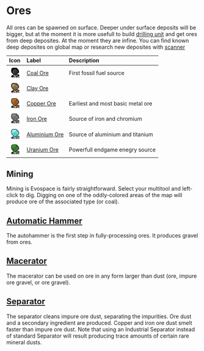 Ores
====

All ores can be spawned on surface. 
Deeper under surface deposits will be bigger, but at the moment it is more usefull to build [drilling unit](drilling-unit.md) and get ores from deep deposites. At the moment they are infine. You can find known deep deposites on global map or research new deposites with [scanner](scanner.md)

| Icon                                            |  Label                         | Description                           |
|:------------------------------------------------|:-------------------------------|:--------------------------------------|
|![Coal Ore](assets/icons/T_CoalOre.png)          |[Coal Ore](coal-ore.md)         | First fossil fuel source |
|![Clay Ore](assets/icons/T_ClayOre.png)          |[Clay Ore](clay-ore.md)         | |
|![Copper Ore](assets/icons/T_CopperOre.png)      |[Copper Ore](copper-ore.md)     | Earliest and most basic metal ore |
|![Iron Ore](assets/icons/T_IronOre.png)          |[Iron Ore](iron-ore.md)         | Source of iron and chromium |
|![Aluminium Ore](assets/icons/T_AluminiumOre.png)|[Aluminium Ore](uranium-ore.md) | Source of aluminium and titanium |
|![Uranium Ore](assets/icons/T_UraniumOre.png)    |[Uranium Ore](uranium-ore.md)   | Powerfull endgame enegry source |

Mining
------
Mining is Evospace is fairly straightforward. Select your multitool and left-click to dig. Digging on one of the oddly-colored areas of the map will produce ore of the associated type (or coal).

[Automatic Hammer](automatic-hammer.md)
------
The autohammer is the first step in fully-processing ores. It produces gravel from ores.

[Macerator](macerator.md)
------
The macerator can be used on ore in any form larger than dust (ore, impure ore gravel, or ore gravel).

[Separator](separator.md)
------
The separator cleans impure ore dust, separating the impurities. Ore dust and a secondary ingredient are produced. Copper and iron ore dust smelt faster than impure ore dust. Note that using an Industrial Separator instead of standard Separator will result producing trace amounts of certain rare mineral dusts.
